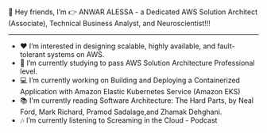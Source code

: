 🙋 Hey friends, I’m 👉 ANWAR ALESSA - a Dedicated AWS Solution Architect (Associate), Technical Business Analyst, and Neuroscientist!!!
_____________________________________________________________________
- ♥️ I’m interested in designing scalable, highly available, and fault-tolerant systems on AWS. 
- 📖 I’m currently studying to pass AWS Solution Architecture Professional level.
- 💻 I’m currently working on Building and Deploying a Containerized Application with Amazon Elastic Kubernetes Service (Amazon EKS)
- 📚 I'm currently reading Software Architecture: The Hard Parts, by Neal Ford, Mark Richard, Pramod Sadalage,and Zhamak Dehghani.
- 🎶 I’m currently listening to Screaming in the Cloud - Podcast

